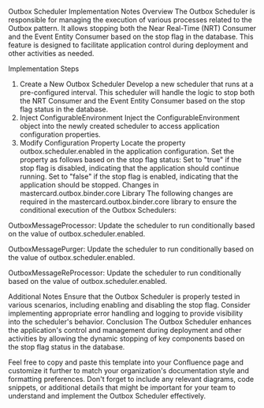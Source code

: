 Outbox Scheduler Implementation Notes
Overview
The Outbox Scheduler is responsible for managing the execution of various processes related to the Outbox pattern. It allows stopping both the Near Real-Time (NRT) Consumer and the Event Entity Consumer based on the stop flag in the database. This feature is designed to facilitate application control during deployment and other activities as needed.

Implementation Steps
1. Create a New Outbox Scheduler
Develop a new scheduler that runs at a pre-configured interval.
This scheduler will handle the logic to stop both the NRT Consumer and the Event Entity Consumer based on the stop flag status in the database.
2. Inject ConfigurableEnvironment
Inject the ConfigurableEnvironment object into the newly created scheduler to access application configuration properties.
3. Modify Configuration Property
Locate the property outbox.scheduler.enabled in the application configuration.
Set the property as follows based on the stop flag status:
Set to "true" if the stop flag is disabled, indicating that the application should continue running.
Set to "false" if the stop flag is enabled, indicating that the application should be stopped.
Changes in mastercard.outbox.binder.core Library
The following changes are required in the mastercard.outbox.binder.core library to ensure the conditional execution of the Outbox Schedulers:

OutboxMessageProcessor: Update the scheduler to run conditionally based on the value of outbox.scheduler.enabled.

OutboxMessagePurger: Update the scheduler to run conditionally based on the value of outbox.scheduler.enabled.

OutboxMessageReProcessor: Update the scheduler to run conditionally based on the value of outbox.scheduler.enabled.

Additional Notes
Ensure that the Outbox Scheduler is properly tested in various scenarios, including enabling and disabling the stop flag.
Consider implementing appropriate error handling and logging to provide visibility into the scheduler's behavior.
Conclusion
The Outbox Scheduler enhances the application's control and management during deployment and other activities by allowing the dynamic stopping of key components based on the stop flag status in the database.

Feel free to copy and paste this template into your Confluence page and customize it further to match your organization's documentation style and formatting preferences. Don't forget to include any relevant diagrams, code snippets, or additional details that might be important for your team to understand and implement the Outbox Scheduler effectively.





